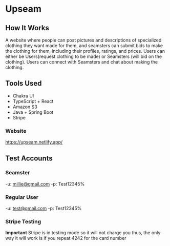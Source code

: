 # Upseam

## How It Works

A website where people can post pictures and descriptions of specialized clothing they want made for them, and seamsters can submit bids to make the clothing for them, including their profiles, ratings, and prices.
Users can either be Users(request clothing to be made) or Seamsters (will bid on the clothing).
Users can connect with Seamsters and chat about making the clothing.

## Tools Used

- Chakra UI
- TypeScript + React
- Amazon S3
- Java + Spring Boot
- Stripe

### Website

https://upseam.netlify.app/

## Test Accounts

### Seamster

-u: millie@gmail.com
-p: Test12345%

### Regular User

-u: test@gmail.com
-p: Test12345%

### Stripe Testing

**Important**
Stripe is in testing mode so it will not charge you thus,
the only way it will work is if you repeat 4242 for the card number
